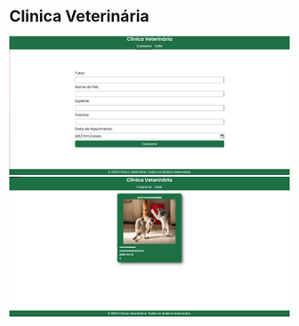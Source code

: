 # Clinica Veterinária
![foto de cadastro](./asset/images/screenshot.png)
![foto do exibir](./asset/images/screenshot2.png)

